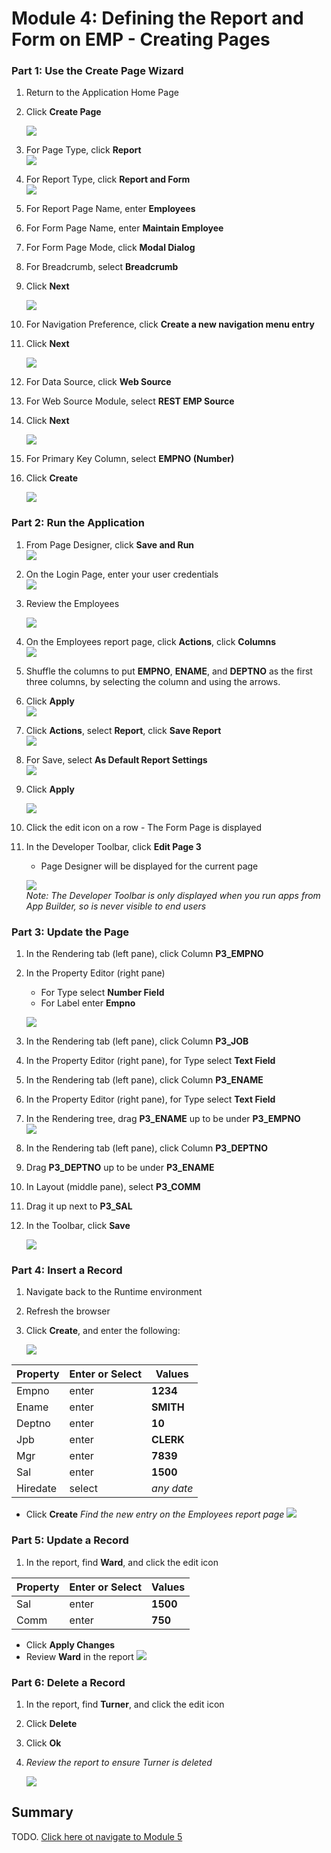 # Module 4: Defining the Report and Form on EMP - Creating Pages

### **Part 1**: Use the Create Page Wizard

1. Return to the Application Home Page
2. Click **Create Page**

    ![](images/4/select-create-page.png)

3. For Page Type, click **Report**  
    ![](images/4/click-report.png)
4. For Report Type, click **Report and Form**  
    ![](images/4/click-report-with-form.png)
5. For Report Page Name, enter **Employees**
6. For Form Page Name, enter **Maintain Employee**
7. For Form Page Mode, click **Modal Dialog**
8. For Breadcrumb, select **Breadcrumb**
9. Click **Next**

    ![](images/4/page-attributes.png)

10. For Navigation Preference, click **Create a new navigation menu entry**
11. Click **Next**

    ![](images/4/select-navigation-entries.png)
12. For Data Source, click **Web Source**
13. For Web Source Module, select **REST EMP Source**
14. Click **Next**

    ![](images/4/select-sources.png)
15. For Primary Key Column, select **EMPNO (Number)**
16. Click **Create** 

    ![](images/4/primary-key-column.png)

### **Part 2**: Run the Application

1. From Page Designer, click **Save and Run**  
    ![](images/4/save-and-run-app.png)

2. On the Login Page, enter your user credentials  
    ![](images/4/enter-credentials.png)

3. Review the Employees

    ![](images/4/review-employees.png)

4. On the Employees report page, click **Actions**, click **Columns**  
    ![](images/4/click-action-column.png)
5. Shuffle the columns to put **EMPNO**, **ENAME**, and **DEPTNO** as the first three columns, by selecting the column and using the arrows.
6. Click **Apply**  
    ![](images/4/apply-changes.png)

7. Click **Actions**, select **Report**, click **Save Report**  
    ![](images/4/save-report.png)

8. For Save, select **As Default Report Settings**  
    ![](images/4/as-default-report-settings.png)
9. Click **Apply**

    ![](images/4/click-apply.png)
10. Click the edit icon on a row - The Form Page is displayed
11. In the Developer Toolbar, click **Edit Page 3** 
    - Page Designer will be displayed for the current page

    ![](images/4/click-edit-page-three.png)  
*Note: The Developer Toolbar is only displayed when you run apps from App Builder, so is never visible to end users*

### **Part 3**: Update the Page

1. In the Rendering tab (left pane), click Column **P3_EMPNO**
2. In the Property Editor (right pane)
    - For Type select **Number Field**
    - For Label enter **Empno**

    ![](images/4/update-the-page.png)
3. In the Rendering tab (left pane), click Column **P3_JOB**
4. In the Property Editor (right pane), for Type select **Text Field**
5. In the Rendering tab (left pane), click Column **P3_ENAME**
6. In the Property Editor (right pane), for Type select **Text Field**
7. In the Rendering tree, drag **P3_ENAME** up to be under **P3_EMPNO**  
    ![](images/4/drag-column.png)
8. In the Rendering tab (left pane), click Column **P3_DEPTNO**
9. Drag **P3_DEPTNO** up to be under **P3_ENAME**
10. In Layout (middle pane), select **P3_COMM**
11. Drag it up next to **P3_SAL**
12. In the Toolbar, click **Save**

    ![](images/4/save-the-updates.png)

### **Part 4**: Insert a Record

1. Navigate back to the Runtime environment
2. Refresh the browser
3. Click **Create**, and enter the following:

    ![](images/4/click-create-on-runtime.png)

| Property | Enter or Select | Values |
| --- | --- | --- |
| Empno | enter | **1234** |
| Ename | enter | **SMITH** |
| Deptno | enter | **10** |
| Jpb | enter | **CLERK** |
| Mgr | enter | **7839** |
| Sal | enter | **1500** |
| Hiredate | select | *any date* |
  
- Click **Create**
    *Find the new entry on the Employees report page*
    ![](images/4/enter-values.png)

### **Part 5**: Update a Record

1. In the report, find **Ward**, and click the edit icon

| Property | Enter or Select | Values |
| --- | --- | --- |
| Sal | enter | **1500** |
| Comm | enter | **750** |

- Click **Apply Changes**
- Review **Ward** in the report
    ![](images/4/update-a-record.png)

### **Part 6**: Delete a Record

1. In the report, find **Turner**, and click the edit icon
2. Click **Delete**
3. Click **Ok**
4. *Review the report to ensure Turner is deleted*

    ![](images/4/delete-a-record.png)

## Summary

TODO. [Click here ot navigate to Module 5](5-using-the-rest-service-on-dept-defining-list-of-values.md)
